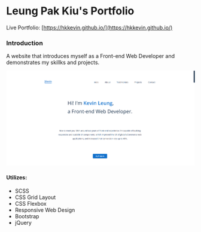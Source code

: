 # Leung Pak Kiu's Portfolio
Live Portfolio: [https://hkkevin.github.io/](https://hkkevin.github.io/)

### Introduction
A website that introduces myself as a Front-end Web Developer and demonstrates my skillks and projects.

![Screenshot of my portfolio](https://raw.githubusercontent.com/hkKevin/hkKevin.github.io/master/images/projects/portfolio/portfolio-landing-page-v3.png)

#### Utilizes:
* SCSS
* CSS Grid Layout
* CSS Flexbox
* Responsive Web Design
* Bootstrap
* jQuery
